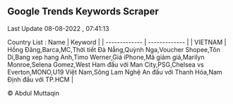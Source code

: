 

## Google Trends Keywords Scraper 
 
Last Update 08-08-2022 , 07:41:13

Country List :
 Name  | Keyword |
| ------------- | ------------- |
| VIETNAM | Hồng Đăng,Barca,MC,Thời tiết Đà Nẵng,Quỳnh Nga,Voucher Shopee,Tôn Di,Bang xep hang Anh,Timo Werner,Giá iPhone,Mã giảm giá,Marilyn Monroe,Selena Gomez,West Ham đấu với Man City,PSG,Chelsea vs Everton,MONO,U19 Việt Nam,Sông Lam Nghệ An đấu với Thanh Hóa,Nam Định đấu với TP.HCM |



© Abdul Muttaqin 
